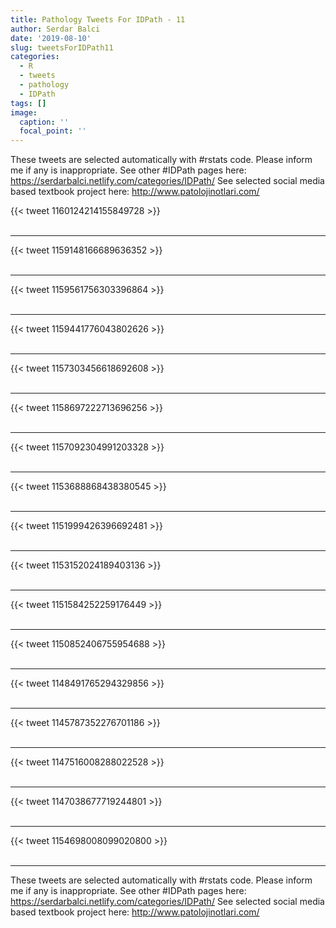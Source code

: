 ```yaml
---
title: Pathology Tweets For IDPath - 11
author: Serdar Balci
date: '2019-08-10'
slug: tweetsForIDPath11
categories:
  - R
  - tweets
  - pathology
  - IDPath
tags: []
image:
  caption: ''
  focal_point: ''
---
```



These tweets are selected automatically with #rstats code. Please inform me if any is inappropriate.
See other #IDPath pages here: https://serdarbalci.netlify.com/categories/IDPath/ 
See selected social media based textbook project here: http://www.patolojinotlari.com/

{{< tweet 1160124214155849728 >}}
<br>
<br>
<hr>
{{< tweet 1159148166689636352 >}}
<br>
<br>
<hr>
{{< tweet 1159561756303396864 >}}
<br>
<br>
<hr>
{{< tweet 1159441776043802626 >}}
<br>
<br>
<hr>
{{< tweet 1157303456618692608 >}}
<br>
<br>
<hr>
{{< tweet 1158697222713696256 >}}
<br>
<br>
<hr>
{{< tweet 1157092304991203328 >}}
<br>
<br>
<hr>
{{< tweet 1153688868438380545 >}}
<br>
<br>
<hr>
{{< tweet 1151999426396692481 >}}
<br>
<br>
<hr>
{{< tweet 1153152024189403136 >}}
<br>
<br>
<hr>
{{< tweet 1151584252259176449 >}}
<br>
<br>
<hr>
{{< tweet 1150852406755954688 >}}
<br>
<br>
<hr>
{{< tweet 1148491765294329856 >}}
<br>
<br>
<hr>
{{< tweet 1145787352276701186 >}}
<br>
<br>
<hr>
{{< tweet 1147516008288022528 >}}
<br>
<br>
<hr>
{{< tweet 1147038677719244801 >}}
<br>
<br>
<hr>
{{< tweet 1154698008099020800 >}}
<br>
<br>
<hr>


These tweets are selected automatically with #rstats code. Please inform me if any is inappropriate.
See other #IDPath pages here: https://serdarbalci.netlify.com/categories/IDPath/ 
See selected social media based textbook project here: http://www.patolojinotlari.com/
